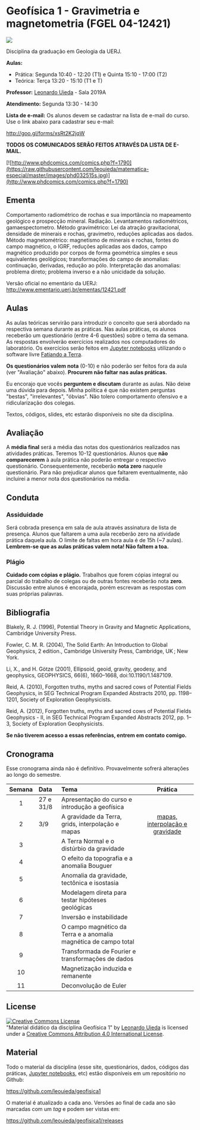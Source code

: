 # Geofísica 1 - Gravimetria e magnetometria (FGEL 04-12421)

![](https://raw.githubusercontent.com/leouieda/matematica-especial/master/images/bouguer-mundo.png)

Disciplina da graduação em Geologia da UERJ.

**Aulas:**

* Prática: Segunda 10:40 - 12:20 (T1) e Quinta 15:10 - 17:00 (T2)
* Teórica: Terça 13:20 - 15:10 (T1 e T)

**Professor:** [Leonardo Uieda](http://www.leouieda.com/) - Sala 2019A

**Atendimento:** Segunda 13:30 - 14:30

**Lista de e-mail:** Os alunos devem se cadastrar na lista de e-mail do curso.
Use o link abaixo para cadastrar seu e-mail:

http://goo.gl/forms/xsRt2K2jqW

**TODOS OS COMUNICADOS SERÃO FEITOS ATRAVÉS DA LISTA DE E-MAIL.**

[![http://www.phdcomics.com/comics.php?f=1790](https://raw.githubusercontent.com/leouieda/matematica-especial/master/images/phd032515s.jpg)](http://www.phdcomics.com/comics.php?f=1790)


## Ementa

Comportamento radiométrico de rochas e sua importância no mapeamento geológico
e prospecção mineral. Radiação.  Levantamentos radiométricos, gamaespectometro.
Método gravimétrico: Lei da atração gravitacional,  densidade de minerais e
rochas, gravimetro, reduções aplicadas aos dados. Método magnetométrico:
magnetismo de minerais e rochas, fontes do campo magnético, o IGRF, reduções
aplicadas aos dados, campo magnético produzido por corpos de forma geométrica
simples e seus equivalentes geológicos; transformações do campo de anomalias:
continuação, derivadas, redução ao pólo. Interpretação das anomalias: problema
direto; problema inverso e a não unicidade da solução.

Versão oficial no ementário da UERJ:
http://www.ementario.uerj.br/ementas/12421.pdf

## Aulas

As aulas teóricas servirão para introduzir o conceito que será abordado na
respectiva semana durante as práticas.  Nas aulas práticas, os alunos receberão
um questionário (entre 4-6 questões) sobre o tema da semana.  As respostas
envolverão exercícios realizados nos computadores do laboratório.  Os
exercícios serão feitos em [Jupyter notebooks](http://jupyter.org/) utilizando
o software livre [Fatiando a Terra](http://www.fatiando.org/).

**Os questionários valem nota** (0-10) e não poderão ser feitos fora da aula
(ver "Avaliação" abaixo).
**Procurem não faltar nas aulas práticas.**

Eu encorajo que vocês **perguntem e discutam** durante as aulas. Não
deixe uma dúvida para depois. Minha política é que não existem perguntas
"bestas", "irrelevantes", "óbvias". Não tolero comportamento ofensivo e a
ridicularização dos colegas.

Textos, códigos, slides, etc estarão disponíveis no site da disciplina.

## Avaliação

A **média final** será a média das notas dos questionários realizados nas
atividades práticas. Teremos 10-12 questionários.  Alunos que **não
comparecerem** à aula prática não poderão entregar o respectivo questionário.
Consequentemente, receberão **nota zero** naquele questionário.  Para não
prejudicar alunos que faltarem eventualmente, não incluirei a menor nota dos
questionários na média.

## Conduta

### Assiduidade

Será cobrada presença em sala de aula através assinatura de lista de presença.
Alunos que faltarem a uma aula receberão zero na atividade prática daquela
aula.  O limite de faltas em hora aula é de 15h (~7 aulas).
**Lembrem-se que as aulas práticas valem nota! Não faltem a toa.**

### Plágio

**Cuidado com cópias e plágio.** Trabalhos que forem cópias integral ou parcial
do trabalho de colegas ou de outras fontes receberão nota **zero**. Discussão
entre alunos é encorajada, porém escrevam as respostas com suas próprias
palavras.

## Bibliografia

Blakely, R. J. (1996), Potential Theory in Gravity and Magnetic Applications,
Cambridge University Press.

Fowler, C. M. R. (2004), The Solid Earth: An Introduction to Global Geophysics,
2 edition., Cambridge University Press, Cambridge, UK ; New York.

Li, X., and H. Götze (2001), Ellipsoid, geoid, gravity, geodesy, and
geophysics, GEOPHYSICS, 66(6), 1660–1668, doi:10.1190/1.1487109.

Reid, A. (2010), Forgotten truths, myths and sacred cows of Potential Fields
Geophysics, in SEG Technical Program Expanded Abstracts 2010, pp. 1198–1201,
Society of Exploration Geophysicists.

Reid, A. (2012), Forgotten truths, myths and sacred cows of Potential Fields
Geophysics - II, in SEG Technical Program Expanded Abstracts 2012, pp. 1–3,
Society of Exploration Geophysicists.


**Se não tiverem acesso a essas referências, entrem em contato comigo.**

## Cronograma

Esse cronograma ainda não é definitivo. Provavelmente sofrerá alterações ao
longo do semestre.

| Semana | Data | Tema                                 | Prática   |
|:----:|:---------------|:-------------------------------------|:----------:|
| 1    | 27 e 31/8  | Apresentação do curso e introdução a geofísica  |   |
| 2    | 3/9 | A gravidade da Terra, grids, interpolação e mapas  | [mapas, interpolação e gravidade](http://nbviewer.ipython.org/github/leouieda/geofisica1/blob/master/praticas/1-mapas-interpolacao-gravidade.ipynb)   |
| 3    |  | A Terra Normal e o distúrbio da gravidade |    |
| 4    |  | O efeito da topografia e a anomalia Bouguer |    |
| 5    |  | Anomalia da gravidade, tectônica e isostasia |    |
| 6    |  | Modelagem direta para testar hipóteses geológicas |    |
| 7    |  | Inversão e instabilidade |    |
| 8    |  | O campo magnético da Terra e a anomalia magnética de campo total |    |
| 9    |  | Transformada de Fourier e transformações de dados |    |
| 10   |  | Magnetização induzida e remanente |    |
| 11   |  | Deconvolução de Euler |    |


## License

<a rel="license" href="http://creativecommons.org/licenses/by/4.0/"><img alt="Creative Commons License" style="border-width:0" src="https://i.creativecommons.org/l/by/4.0/88x31.png" /></a><br /><span xmlns:dct="http://purl.org/dc/terms/" href="http://purl.org/dc/dcmitype/Text" property="dct:title" rel="dct:type">"Material didático da disciplina Geofísica 1"</span>
by <a xmlns:cc="http://creativecommons.org/ns#" href="http://www.leouieda.com/" property="cc:attributionName" rel="cc:attributionURL">Leonardo Uieda</a> is licensed under a
<a rel="license" href="http://creativecommons.org/licenses/by/4.0/">Creative Commons Attribution 4.0 International License</a>.

## Material

Todo o material da disciplina (esse site, questionários, dados, códigos das
práticas, [Jupyter notebooks](http://jupyter.org/), etc) estão disponíveis em
um repositório no Github:

https://github.com/leouieda/geofisica1

O material é atualizado a cada ano. Versões ao final de cada ano são marcadas
com um *tag* e podem ser vistas em:

https://github.com/leouieda/geofisica1/releases
